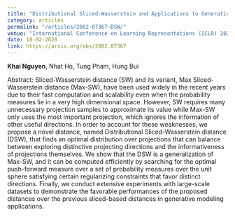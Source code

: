 ```yaml
---
title: "Distributional Sliced-Wasserstein and Applications to Generative Modeling"
category: articles
permalink: "/articles/2002-07367-DSW/"
venue: "International Conference on Learning Representations (ICLR) 2021 (Spotlight 3.8%)"
date: 18-02-2020
link: https://arxiv.org/abs/2002.07367
---
```


[comment]: <> (<a href="https://arxiv.org/abs/2002.07367">Arxiv</a>.)
<b>Khai Nguyen</b>, Nhat Ho, Tung Pham, Hung Bui

Abstract: Sliced-Wasserstein distance (SW) and its variant, Max Sliced-Wasserstein distance (Max-SW), have been used widely in the recent years due to their fast computation and scalability even when the probability measures lie in a very high dimensional space. However, SW requires many unnecessary projection samples to approximate its value while Max-SW only uses the most important projection, which ignores the information of other useful directions. In order to account for these weaknesses, we propose a novel distance, named Distributional Sliced-Wasserstein distance (DSW), that finds an optimal distribution over projections that can balance between exploring distinctive projecting directions and the informativeness of projections themselves. We show that the DSW is a generalization of Max-SW, and it can be computed efficiently by searching for the optimal push-forward measure over a set of probability measures over the unit sphere satisfying certain regularizing constraints that favor distinct directions. Finally, we conduct extensive experiments with large-scale datasets to demonstrate the favorable performances of the proposed distances over the previous sliced-based distances in generative modeling applications.

